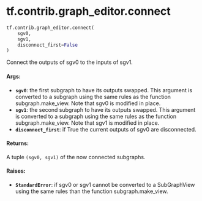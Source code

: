 <div itemscope itemtype="http://developers.google.com/ReferenceObject">
<meta itemprop="name" content="tf.contrib.graph_editor.connect" />
<meta itemprop="path" content="Stable" />
</div>

# tf.contrib.graph_editor.connect

``` python
tf.contrib.graph_editor.connect(
    sgv0,
    sgv1,
    disconnect_first=False
)
```

Connect the outputs of sgv0 to the inputs of sgv1.

#### Args:

* <b>`sgv0`</b>: the first subgraph to have its outputs swapped. This argument is
    converted to a subgraph using the same rules as the function
    subgraph.make_view.
    Note that sgv0 is modified in place.
* <b>`sgv1`</b>: the second subgraph to have its outputs swapped. This argument is
    converted to a subgraph using the same rules as the function
    subgraph.make_view.
    Note that sgv1 is modified in place.
* <b>`disconnect_first`</b>: if True the current outputs of sgv0 are disconnected.

#### Returns:

A tuple `(sgv0, sgv1)` of the now connected subgraphs.

#### Raises:

* <b>`StandardError`</b>: if sgv0 or sgv1 cannot be converted to a SubGraphView using
    the same rules than the function subgraph.make_view.